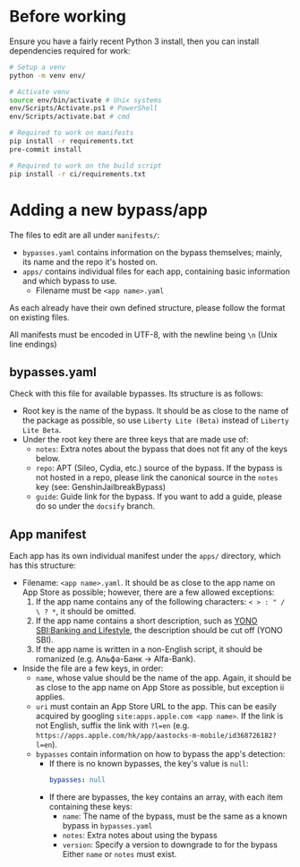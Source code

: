 # Before working
Ensure you have a fairly recent Python 3 install, then you can install dependencies required for work:
```bash
# Setup a venv
python -m venv env/

# Activate venv
source env/bin/activate # Unix systems
env/Scripts/Activate.ps1 # PowerShell
env/Scripts/activate.bat # cmd

# Required to work on manifests
pip install -r requirements.txt
pre-commit install

# Required to work on the build script
pip install -r ci/requirements.txt
```

# Adding a new bypass/app
The files to edit are all under `manifests/`:
- `bypasses.yaml` contains information on the bypass themselves; mainly, its name and the repo it's hosted on.
- `apps/` contains individual files for each app, containing basic information and which bypass to use.
    - Filename must be `<app name>.yaml`

As each already have their own defined structure, please follow the format on existing files.

All manifests must be encoded in UTF-8, with the newline being `\n` (Unix line endings)

## bypasses.yaml
Check with this file for available bypasses. Its structure is as follows:
- Root key is the name of the bypass. It should be as close to the name of the package as possible, so use `Liberty Lite (Beta)` instead of `Liberty Lite Beta`.
- Under the root key there are three keys that are made use of:
    - `notes`: Extra notes about the bypass that does not fit any of the keys below.
    - `repo`: APT (Sileo, Cydia, etc.) source of the bypass. If the bypass is not hosted in a repo, please link the canonical source in the `notes` key (see: GenshinJailbreakBypass)
    - `guide`: Guide link for the bypass. If you want to add a guide, please do so under the `docsify` branch.

## App manifest
Each app has its own individual manifest under the `apps/` directory, which has this structure:
- Filename: `<app name>.yaml`. It should be as close to the app name on App Store as possible; however, there are a few allowed exceptions:
    1. If the app name contains any of the following characters: `< > : " / \ ? *`, it should be omitted.
    2. If the app name contains a short description, such as [YONO SBI:Banking and Lifestyle](https://apps.apple.com/us/app/yono-sbi-banking-and-lifestyle/id1231393474), the description should be cut off (YONO SBI).
    3. If the app name is written in a non-English script, it should be romanized (e.g. Альфа-Банк -> Alfa-Bank).
- Inside the file are a few keys, in order:
    - `name`, whose value should be the name of the app. Again, it should be as close to the app name on App Store as possible, but exception ii applies.
    - `uri` must contain an App Store URL to the app. This can be easily acquired by googling `site:apps.apple.com <app name>`. If the link is not English, suffix the link with `?l=en` (e.g. `https://apps.apple.com/hk/app/aastocks-m-mobile/id368726182?l=en`).
    - `bypasses` contain information on how to bypass the app's detection:
        - If there is no known bypasses, the key's value is `null`:
            ```yaml
            bypasses: null
            ```
        - If there are bypasses, the key contains an array, with each item containing these keys:
            - `name`: The name of the bypass, must be the same as a known bypass in `bypasses.yaml`
            - `notes`: Extra notes about using the bypass
            - `version`: Specify a version to downgrade to for the bypass
            Either `name` or `notes` must exist.
